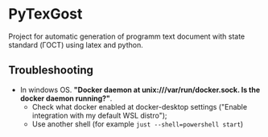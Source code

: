 # PyTexGost

Project for automatic generation of programm text document with state standard (ГОСТ) using latex and python.

## Troubleshooting
- In windows OS. **"Docker daemon at unix:///var/run/docker.sock. Is the docker daemon running?"**.
  - Check what docker enabled at docker-desktop settings ("Enable integration with my default WSL distro"); 
  - Use another shell (for example `just --shell=powershell start`)